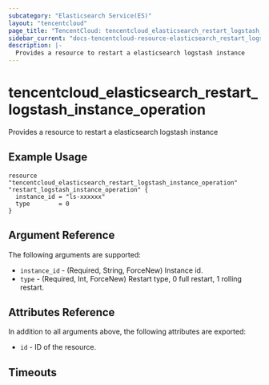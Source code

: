 ```yaml
---
subcategory: "Elasticsearch Service(ES)"
layout: "tencentcloud"
page_title: "TencentCloud: tencentcloud_elasticsearch_restart_logstash_instance_operation"
sidebar_current: "docs-tencentcloud-resource-elasticsearch_restart_logstash_instance_operation"
description: |-
  Provides a resource to restart a elasticsearch logstash instance
---
```


# tencentcloud_elasticsearch_restart_logstash_instance_operation

Provides a resource to restart a elasticsearch logstash instance

## Example Usage

```hcl
resource "tencentcloud_elasticsearch_restart_logstash_instance_operation" "restart_logstash_instance_operation" {
  instance_id = "ls-xxxxxx"
  type        = 0
}
```

## Argument Reference

The following arguments are supported:

* `instance_id` - (Required, String, ForceNew) Instance id.
* `type` - (Required, Int, ForceNew) Restart type, 0 full restart, 1 rolling restart.

## Attributes Reference

In addition to all arguments above, the following attributes are exported:

* `id` - ID of the resource.



## Timeouts

<no value>


